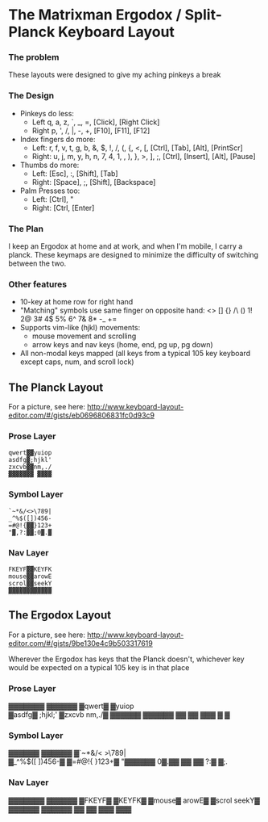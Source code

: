 The Matrixman Ergodox / Split-Planck Keyboard Layout
====================================================

### The problem

These layouts were designed to give my aching pinkeys a break

### The Design

 - Pinkeys do less:
   - Left q, a, z, `, _, =, [Click], [Right Click]
   - Right p, ', /, |, -, +, [F10], [F11], [F12]
 - Index fingers do more:
   - Left: r, f, v, t, g, b, &, $, !, /, (, {, <, [, [Ctrl], [Tab], [Alt], [PrintScr]
   - Right: u, j, m, y, h, n, 7, 4, 1, \, ), }, >, ], ;, [Ctrl], [Insert], [Alt], [Pause]
 - Thumbs do more:
   - Left: [Esc], :, [Shift], [Tab]
   - Right: [Space], ;, [Shift], [Backspace]
 - Palm Presses too:
   - Left: [Ctrl], "
   - Right: [Ctrl, [Enter]

### The Plan

I keep an Ergodox at home and at work, and when I'm mobile, I carry a planck.
These keymaps are designed to minimize the difficulty of switching between the two.

### Other features

- 10-key at home row for right hand
- "Matching" symbols use same finger on opposite hand: <> [] {} /\ () 1! 2@ 3# 4$ 5% 6^ 7& 8* -_ +=
- Supports vim-like (hjkl) movements:
  - mouse movement and scrolling
  - arrow keys and nav keys (home, end, pg up, pg down)
- All non-modal keys mapped (all keys from a typical 105 key keyboard except caps, num, and scroll lock)

The Planck Layout
-----------------

For a picture, see here: http://www.keyboard-layout-editor.com/#/gists/eb0696806831fc0d93c9

### Prose Layer

    qwert▓▓yuiop
    asdfg▓;hjkl'
    zxcvb▓▓nm,./
    ▓▓▓▓▓▓▓ ▓▓▓▓

### Symbol Layer

    `~*&/<>\789|
    _^%$([])456-
    =#@!{▓▓}123+
    "▓,?:▓▓;0▓.▓

### Nav Layer

    FKEYF▓▓KEYFK
    mouse▓▓arowE
    scrol▓▓seekY
    ▓▓▓▓▓▓▓▓▓▓▓▓


The Ergodox Layout
------------------

For a picture, see here: http://www.keyboard-layout-editor.com/#/gists/9be130e4c9b503317619

Wherever the Ergodox has keys that the Planck doesn't, whichever key would be expected on a typical 105 key is in that place

### Prose Layer

▓▓▓▓▓▓▓          ▓▓▓▓▓▓
▓qwert▓         ▓yuiop\
▓asdfg▓         ;hjkl;'
▓zxcvb           nm,./▓
▓▓▓▓▓▓           ▓▓▓▓▓▓
        ▓▓   ▓▓
       ▓▓▓   ▓ ▓

### Symbol Layer

▓▓▓▓▓▓           ▓▓▓▓▓▓
▓`~*&/<         >\789|\
▓_^%$([         ])456-▓
▓=#@!{           }123+▓
"▓▓▓▓▓▓           0▓.▓▓
        ▓▓   ▓▓
       ?:▓   ▓;.


### Nav Layer

▓▓▓▓▓▓▓          ▓▓▓▓▓▓
▓FKEYF▓         ▓KEYFK▓
▓mouse▓          arowE▓
▓scrol           seekY▓
▓▓▓▓▓▓           ▓▓▓▓▓▓
        ▓▓   ▓▓
       ▓▓▓   ▓▓▓
